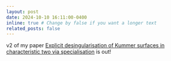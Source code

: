 ```yaml
---
layout: post
date: 2024-10-10 16:11:00-0400
inline: true # Change by false if you want a longer text
related_posts: false
---
```


v2 of my paper <a  href="https://arxiv.org/abs/2409.04532">Explicit desingularisation of Kummer surfaces in characteristic two via specialisation</a> is out!
